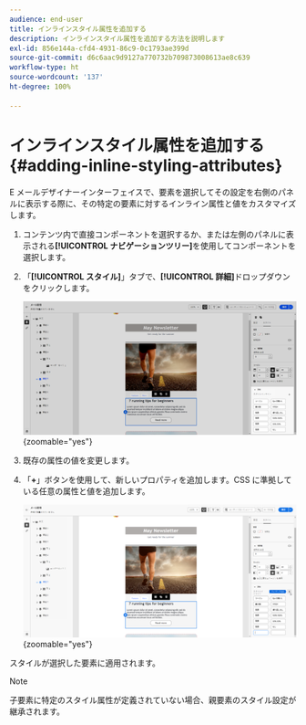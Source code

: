 ```yaml
---
audience: end-user
title: インラインスタイル属性を追加する
description: インラインスタイル属性を追加する方法を説明します
exl-id: 856e144a-cfd4-4931-86c9-0c1793ae399d
source-git-commit: d6c6aac9d9127a770732b709873008613ae8c639
workflow-type: ht
source-wordcount: '137'
ht-degree: 100%

---
```


# インラインスタイル属性を追加する {#adding-inline-styling-attributes}

E メールデザイナーインターフェイスで、要素を選択してその設定を右側のパネルに表示する際に、その特定の要素に対するインライン属性と値をカスタマイズします。

1. コンテンツ内で直接コンポーネントを選択するか、または左側のパネルに表示される&#x200B;**[!UICONTROL ナビゲーションツリー]**&#x200B;を使用してコンポーネントを選択します。

1. 「**[!UICONTROL スタイル]**」タブで、**[!UICONTROL 詳細]**&#x200B;ドロップダウンをクリックします。

   ![詳細ドロップダウンメニューを開いた「スタイル」タブ。](assets/styles_1.png){zoomable="yes"}

1. 既存の属性の値を変更します。

1. 「**+**」ボタンを使用して、新しいプロパティを追加します。CSS に準拠している任意の属性と値を追加します。

   ![CSS に準拠している新しい属性を追加する「+」ボタンを示す「詳細」セクション。](assets/styles_2.png){zoomable="yes"}

スタイルが選択した要素に適用されます。

>[!NOTE]
>
>子要素に特定のスタイル属性が定義されていない場合、親要素のスタイル設定が継承されます。